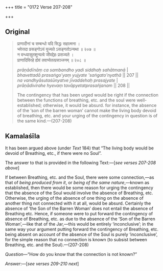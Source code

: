 +++
title = "0172 Verse 207-208"

+++
## Original 
>
> प्राणादीनां च सम्बन्धो यदि सिद्धः सहात्मना ।  
> भवेत्तदा प्रसङ्गोऽयं युज्यते ऽसङ्गतोऽन्यथा ॥ २०७ ॥  
> न वन्ध्यासुतशून्यत्वे जीवद्देहः प्रसज्यते ।  
> प्राणादिविरहे ह्येवं तवाप्येतत्प्रसञ्जनम् ॥ २०८ ॥ 
>
> *prāṇādīnāṃ ca sambandho yadi siddhaḥ sahātmanā* \|  
> *bhavettadā prasaṅgo'yaṃ yujyate 'saṅgato'nyathā* \|\| 207 \|\|  
> *na vandhyāsutaśūnyatve jīvaddehaḥ prasajyate* \|  
> *prāṇādivirahe hyevaṃ tavāpyetatprasañjanam* \|\| 208 \|\| 
>
> The contingency that has been urged would be right if the connection between the functions of breathing, etc. and the soul were well-established; otherwise, it would be absurd. for instance, the absence of the ‘son of the barren woman’ cannot make the living body devoid of breathing, etc. and your urging of the contingency in question is of the same kind.—(207-208)



## Kamalaśīla

It has been argued above (under *Text* 184) that “The living body would be devoid of Breathing, etc., if there were no Soul”.

The answer to that is provided in the following Text:—[*see verses 207-208 above*]

If between Breathing, etc. and the Soul, there were some connection,—as that of *being produced from it*, or *being of the same nature*,—known as established, then there would be some reason for urging the contingency that the absence of the Soul would involve the absence of Breathing, etc. Otherwise, the urging of the absence of one thing on the absence of another thing not connected with it at all, would be absurd. Certainly the absence of ‘the Son of the Barren Woman’ does not entail the absence of Breathing etc. Hence, if someone were to put forward the contingency of absence of Breathing, etc. as due to the absence of the ‘Son of the Barren Woman’,—like that of the Jar,—this would be entirely ‘inconclusive’; in the same way your argument putting forward the contingency of Breathing, etc. being absent on account of the absence of the Soul is purely ‘inconclusive’, for the simple reason that no connection is known (to subsist between Breathing, etc. and the Soul).—(207-208)

*Question*—“How do you know that the connection is not known?”

*Answer*:—[*see verses 209-210 next*]


